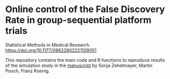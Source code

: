 # Online control of the False Discovery Rate in group-sequential platform trials



Statistical Methods in Medical Research. https://doi.org/10.1177/09622802221129051

This repository contains the main code and R functions to reproduce results of the simulation study in the [manuscript](https://arxiv.org/abs/2112.10619) by Sonja Zehetmayer, Martin Posch, Franz Koenig.
